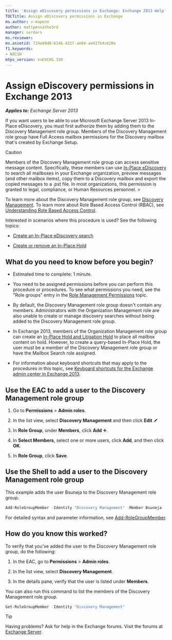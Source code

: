 ```yaml
---
title: 'Assign eDiscovery permissions in Exchange: Exchange 2013 Help'
TOCTitle: Assign eDiscovery permissions in Exchange
ms.author: v-mapenn
author: mattpennathe3rd
manager: serdars
ms.reviewer:
ms.assetid: 729e09d8-614b-431f-ae04-ae41fb4c628e
f1.keywords:
- NOCSH
mtps_version: v=EXCHG.150
---
```


# Assign eDiscovery permissions in Exchange 2013

_**Applies to:** Exchange Server 2013_

If you want users to be able to use Microsoft Exchange Server 2013 In-Place eDiscovery, you must first authorize them by adding them to the Discovery Management role group. Members of the Discovery Management role group have Full Access mailbox permissions for the Discovery mailbox that's created by Exchange Setup.

> [!CAUTION]
> Members of the Discovery Management role group can access sensitive message content. Specifically, these members can use [In-Place eDiscovery](in-place-ediscovery-exchange-2013-help.md) to search all mailboxes in your Exchange organization, preview messages (and other mailbox items), copy them to a Discovery mailbox and export the copied messages to a .pst file. In most organizations, this permission is granted to legal, compliance, or Human Resources personnel. >

To learn more about the Discovery Management role group, see [Discovery Management](discovery-management-exchange-2013-help.md). To learn more about Role Based Access Control (RBAC), see [Understanding Role Based Access Control](https://technet.microsoft.com/library/fd268867-2ae5-441b-8103-7a7583eb2bbe.aspx).

Interested in scenarios where this procedure is used? See the following topics:

- [Create an In-Place eDiscovery search](create-in-place-ediscovery-search-exchange-2013-help.md)

- [Create or remove an In-Place Hold](create-or-remove-in-place-holds-exchange-2013-help.md)

## What do you need to know before you begin?

- Estimated time to complete: 1 minute.

- You need to be assigned permissions before you can perform this procedure or procedures. To see what permissions you need, see the "Role groups" entry in the [Role Management Permissions](https://technet.microsoft.com/library/cb9591c4-fbb3-4199-8007-6bbfdfd5a2e9.aspx) topic.

- By default, the Discovery Management role group doesn't contain any members. Administrators with the Organization Management role are also unable to create or manage discovery searches without being added to the Discovery Management role group.

- In Exchange 2013, members of the Organization Management role group can create an [In-Place Hold and Litigation Hold](in-place-and-litigation-holds-exchange-2013-help.md) to place all mailbox content on hold. However, to create a query-based In-Place Hold, the user must be a member of the Discovery Management role group or have the Mailbox Search role assigned.

- For information about keyboard shortcuts that may apply to the procedures in this topic, see [Keyboard shortcuts for the Exchange admin center in Exchange 2013](keyboard-shortcuts-in-the-exchange-admin-center-2013-help.md).

## Use the EAC to add a user to the Discovery Management role group

1. Go to **Permissions** \> **Admin roles**.

2. In the list view, select **Discovery Management** and then click **Edit** ![Edit icon](images/ITPro_EAC_EditIcon.gif)

3. In **Role Group**, under **Members**, click **Add** ![Add Icon](images/ITPro_EAC_AddIcon.gif).

4. In **Select Members**, select one or more users, click **Add**, and then click **OK**.

5. In **Role Group**, click **Save**.

## Use the Shell to add a user to the Discovery Management role group

This example adds the user Bsuneja to the Discovery Management role group.

```powershell
Add-RoleGroupMember -Identity "Discovery Management" -Member Bsuneja
```

For detailed syntax and parameter information, see [Add-RoleGroupMember](https://docs.microsoft.com/powershell/module/exchange/Add-RoleGroupMember).

## How do you know this worked?

To verify that you've added the user to the Discovery Management role group, do the following:

1. In the EAC, go to **Permissions** \> **Admin roles**.

2. In the list view, select **Discovery Management**.

3. In the details pane, verify that the user is listed under **Members**.

You can also run this command to list the members of the Discovery Management role group.

```powershell
Get-RoleGroupMember -Identity "Discovery Management"
```

> [!TIP]
> Having problems? Ask for help in the Exchange forums. Visit the forums at [Exchange Server](https://go.microsoft.com/fwlink/p/?linkId=60612).
